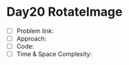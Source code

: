 # Day20 RotateImage

- [ ] Problem link: 
- [ ] Approach:
- [ ] Code:
- [ ] Time & Space Complexity:
